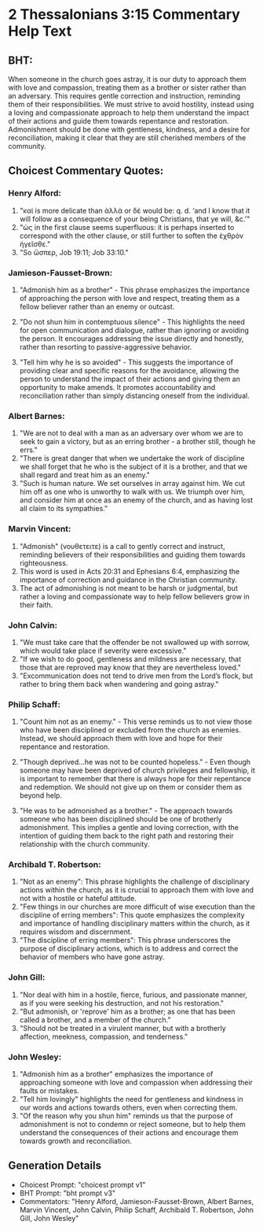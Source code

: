 # 2 Thessalonians 3:15 Commentary Help Text

## BHT:
When someone in the church goes astray, it is our duty to approach them with love and compassion, treating them as a brother or sister rather than an adversary. This requires gentle correction and instruction, reminding them of their responsibilities. We must strive to avoid hostility, instead using a loving and compassionate approach to help them understand the impact of their actions and guide them towards repentance and restoration. Admonishment should be done with gentleness, kindness, and a desire for reconciliation, making it clear that they are still cherished members of the community.

## Choicest Commentary Quotes:
### Henry Alford:
1. "καί is more delicate than ἀλλά or δέ would be: q. d. ‘and I know that it will follow as a consequence of your being Christians, that ye will, &c.’"
2. "ὡς in the first clause seems superfluous: it is perhaps inserted to correspond with the other clause, or still further to soften the ἐχθρὸν ἡγεῖσθε."
3. "So ὥσπερ, Job 19:11; Job 33:10."

### Jamieson-Fausset-Brown:
1. "Admonish him as a brother" - This phrase emphasizes the importance of approaching the person with love and respect, treating them as a fellow believer rather than an enemy or outcast.

2. "Do not shun him in contemptuous silence" - This highlights the need for open communication and dialogue, rather than ignoring or avoiding the person. It encourages addressing the issue directly and honestly, rather than resorting to passive-aggressive behavior.

3. "Tell him why he is so avoided" - This suggests the importance of providing clear and specific reasons for the avoidance, allowing the person to understand the impact of their actions and giving them an opportunity to make amends. It promotes accountability and reconciliation rather than simply distancing oneself from the individual.

### Albert Barnes:
1. "We are not to deal with a man as an adversary over whom we are to seek to gain a victory, but as an erring brother - a brother still, though he errs."
2. "There is great danger that when we undertake the work of discipline we shall forget that he who is the subject of it is a brother, and that we shall regard and treat him as an enemy."
3. "Such is human nature. We set ourselves in array against him. We cut him off as one who is unworthy to walk with us. We triumph over him, and consider him at once as an enemy of the church, and as having lost all claim to its sympathies."

### Marvin Vincent:
1. "Admonish" (νουθετειτε) is a call to gently correct and instruct, reminding believers of their responsibilities and guiding them towards righteousness.
2. This word is used in Acts 20:31 and Ephesians 6:4, emphasizing the importance of correction and guidance in the Christian community.
3. The act of admonishing is not meant to be harsh or judgmental, but rather a loving and compassionate way to help fellow believers grow in their faith.

### John Calvin:
1. "We must take care that the offender be not swallowed up with sorrow, which would take place if severity were excessive."
2. "If we wish to do good, gentleness and mildness are necessary, that those that are reproved may know that they are nevertheless loved."
3. "Excommunication does not tend to drive men from the Lord’s flock, but rather to bring them back when wandering and going astray."

### Philip Schaff:
1. "Count him not as an enemy." - This verse reminds us to not view those who have been disciplined or excluded from the church as enemies. Instead, we should approach them with love and hope for their repentance and restoration.

2. "Though deprived...he was not to be counted hopeless." - Even though someone may have been deprived of church privileges and fellowship, it is important to remember that there is always hope for their repentance and redemption. We should not give up on them or consider them as beyond help.

3. "He was to be admonished as a brother." - The approach towards someone who has been disciplined should be one of brotherly admonishment. This implies a gentle and loving correction, with the intention of guiding them back to the right path and restoring their relationship with the church community.

### Archibald T. Robertson:
1. "Not as an enemy": This phrase highlights the challenge of disciplinary actions within the church, as it is crucial to approach them with love and not with a hostile or hateful attitude.
2. "Few things in our churches are more difficult of wise execution than the discipline of erring members": This quote emphasizes the complexity and importance of handling disciplinary matters within the church, as it requires wisdom and discernment.
3. "The discipline of erring members": This phrase underscores the purpose of disciplinary actions, which is to address and correct the behavior of members who have gone astray.

### John Gill:
1. "Nor deal with him in a hostile, fierce, furious, and passionate manner, as if you were seeking his destruction, and not his restoration."
2. "But admonish, or 'reprove' him as a brother; as one that has been called a brother, and a member of the church."
3. "Should not be treated in a virulent manner, but with a brotherly affection, meekness, compassion, and tenderness."

### John Wesley:
1. "Admonish him as a brother" emphasizes the importance of approaching someone with love and compassion when addressing their faults or mistakes.
2. "Tell him lovingly" highlights the need for gentleness and kindness in our words and actions towards others, even when correcting them.
3. "Of the reason why you shun him" reminds us that the purpose of admonishment is not to condemn or reject someone, but to help them understand the consequences of their actions and encourage them towards growth and reconciliation.


## Generation Details
- Choicest Prompt: "choicest prompt v1"
- BHT Prompt: "bht prompt v3"
- Commentators: "Henry Alford, Jamieson-Fausset-Brown, Albert Barnes, Marvin Vincent, John Calvin, Philip Schaff, Archibald T. Robertson, John Gill, John Wesley"
